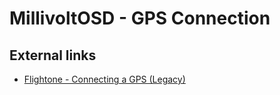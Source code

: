 # MillivoltOSD - GPS Connection



## External links

- [Flightone - Connecting a GPS (Legacy)](https://support.flightone.com/index.php/knowledge-base/connecting-a-gps/)